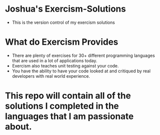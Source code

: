 # Joshua's Exercism-Solutions
- This is the version control of my exercism solutions

# What do Exercism Provides
- There are plenty of exercises for 30+ different programming languages 
  that are used in a lot of applications today. 
- Exercism also teaches unit testing against your code. 
- You have the ability to have your code looked at and critiqued by
  real developers with real world experience. 
  
# This repo will contain all of the solutions I completed in the languages that I am passionate about. 
